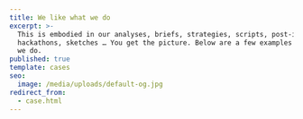 ```yaml
---
title: We like what we do
excerpt: >-
  This is embodied in our analyses, briefs, strategies, scripts, post-it notes,
  hackathons, sketches … You get the picture. Below are a few examples of what
  we do.
published: true
template: cases
seo:
  image: /media/uploads/default-og.jpg
redirect_from:
  - case.html
---
```

